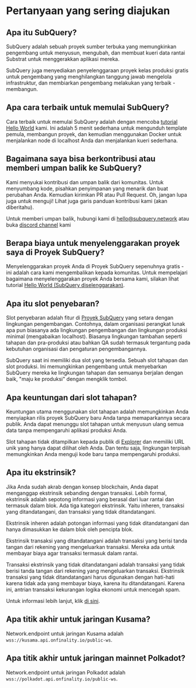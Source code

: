 # Pertanyaan yang sering diajukan

## Apa itu SubQuery?

SubQuery adalah sebuah proyek sumber terbuka yang memungkinkan pengembang untuk menyusun, mengubah, dan membuat kueri data rantai Substrat untuk menggerakkan aplikasi mereka.

SubQuery juga menyediakan penyelenggaraan proyek kelas produksi gratis untuk pengembang yang menghilangkan tanggung jawab mengelola infrastruktur, dan membiarkan pengembang melakukan yang terbaik - membangun.

## Apa cara terbaik untuk memulai SubQuery?

Cara terbaik untuk memulai SubQuery adalah dengan mencoba [tutorial Hello World](../quickstart/helloworld-localhost.md) kami. Ini adalah 5 menit sederhana untuk mengunduh template pemula, membangun proyek, dan kemudian menggunakan Docker untuk menjalankan node di localhost Anda dan menjalankan kueri sederhana.

## Bagaimana saya bisa berkontribusi atau memberi umpan balik ke SubQuery?

Kami menyukai kontribusi dan umpan balik dari komunitas. Untuk menyumbang kode, pisahkan penyimpanan yang menarik dan buat perubahan Anda. Kemudian kirimkan PR atau Pull Request. Oh, jangan lupa juga untuk menguji! Lihat juga garis panduan kontribusi kami (akan diberitahu).

Untuk memberi umpan balik, hubungi kami di hello@subquery.network atau buka [discord channel](https://discord.com/invite/78zg8aBSMG) kami

## Berapa biaya untuk menyelenggarakan proyek saya di Proyek SubQuery?

Menyelenggarakan proyek Anda di Proyek SubQuery sepenuhnya gratis - ini adalah cara kami mengembalikan kepada komunitas. Untuk mempelajari bagaimana menyelenggarakan proyek Anda bersama kami, silakan lihat tutorial [Hello World (SubQuery diselenggarakan)](../quickstart/helloworld-hosted.md).

## Apa itu slot penyebaran?

Slot penyebaran adalah fitur di [Proyek SubQuery](https://project.subquery.network) yang setara dengan lingkungan pengembangan. Contohnya, dalam organisasi perangkat lunak apa pun biasanya ada lingkungan pengembangan dan lingkungan produksi minimal (mengabaikan localhost). Biasanya lingkungan tambahan seperti tahapan dan pra-produksi atau bahkan QA sudah termasuk tergantung pada kebutuhan organisasi dan pengaturan pengembangannya.

SubQuery saat ini memiliki dua slot yang tersedia. Sebuah slot tahapan dan slot produksi. Ini memungkinkan pengembang untuk menyebarkan SubQuery mereka ke lingkungan tahapan dan semuanya berjalan dengan baik, "maju ke produksi" dengan mengklik tombol.

## Apa keuntungan dari slot tahapan?

Keuntungan utama menggunakan slot tahapan adalah memungkinkan Anda menyiapkan rilis proyek SubQuery baru Anda tanpa memaparkannya secara publik. Anda dapat menunggu slot tahapan untuk menyusun ulang semua data tanpa mempengaruhi aplikasi produksi Anda.

Slot tahapan tidak ditampilkan kepada publik di [Explorer](https://explorer.subquery.network/) dan memiliki URL unik yang hanya dapat dilihat oleh Anda. Dan tentu saja, lingkungan terpisah memungkinkan Anda menguji kode baru tanpa mempengaruhi produksi.

## Apa itu ekstrinsik?

Jika Anda sudah akrab dengan konsep blockchain, Anda dapat menganggap ekstrinsik sebanding dengan transaksi. Lebih formal, ekstrinsik adalah sepotong informasi yang berasal dari luar rantai dan termasuk dalam blok. Ada tiga kategori ekstrinsik. Yaitu inheren, transaksi yang ditandatangani, dan transaksi yang tidak ditandatangani.

Ekstrinsik inheren adalah potongan informasi yang tidak ditandatangani dan hanya dimasukkan ke dalam blok oleh pencipta blok.

Ekstrinsik transaksi yang ditandatangani adalah transaksi yang berisi tanda tangan dari rekening yang mengeluarkan transaksi. Mereka ada untuk membayar biaya agar transaksi termasuk dalam rantai.

Transaksi ekstrinsik yang tidak ditandatangani adalah transaksi yang tidak berisi tanda tangan dari rekening yang mengeluarkan transaksi. Ekstrinsik transaksi yang tidak ditandatangani harus digunakan dengan hati-hati karena tidak ada yang membayar biaya, karena itu ditandatangani. Karena ini, antrian transaksi kekurangan logika ekonomi untuk mencegah spam.

Untuk informasi lebih lanjut, klik [di sini](https://substrate.dev/docs/en/knowledgebase/learn-substrate/extrinsics).

## Apa titik akhir untuk jaringan Kusama?

Network.endpoint untuk jaringan Kusama adalah `wss://kusama.api.onfinality.io/public-ws`.

## Apa titik akhir untuk jaringan mainnet Polkadot?

Network.endpoint untuk jaringan Polkadot adalah `wss://polkadot.api.onfinality.io/public-ws`.
